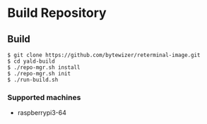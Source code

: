 # Build Repository

## Build

```
$ git clone https://github.com/bytewizer/reterminal-image.git
$ cd yald-build
$ ./repo-mgr.sh install
$ ./repo-mgr.sh init
$ ./run-build.sh
```

### Supported machines

- raspberrypi3-64
